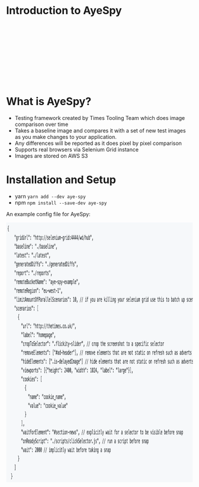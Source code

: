 <!SLIDE center>
<br><br><br><br><br><br><br><br><br>
# Introduction to AyeSpy

<br><br><br><br><br><br><br><br><br>

<!SLIDE>
# What is AyeSpy?
- Testing framework created by Times Tooling Team which does image comparison over time
- Takes a baseline image and compares it with a set of new test images as you make changes to your application.
- Any differences will be reported as it does pixel by pixel comparison
- Supports real browsers via Selenium Grid instance
- Images are stored on AWS S3

<!SLIDE>
# Installation and Setup
- yarn `yarn add --dev aye-spy`
- npm `npm install --save-dev aye-spy`

<!SLIDE>
An example config file for AyeSpy:

 <img src="../../_images/ayespy-config.png" width="1200" height="700">
